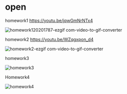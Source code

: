# open

homework1 
https://youtu.be/jqwGmNrNTx4

![homework120201787-ezgif com-video-to-gif-converter](https://github.com/user-attachments/assets/57cb1a12-eac3-41c9-8c48-957990327eb0)



homework2 
https://youtu.be/WZqgxpon_d4

![homework2-ezgif com-video-to-gif-converter](https://github.com/user-attachments/assets/85597622-fa9e-496b-b1cf-e706641a908e)

homework3

![homework3](https://github.com/user-attachments/assets/9627b4d5-e633-408d-abad-ab382b75dcd9)


Homework4

![homework4](https://github.com/user-attachments/assets/7c789c85-c9c3-450d-940d-c9e4b956a4ab)

